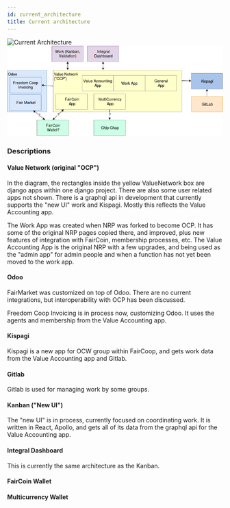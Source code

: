 ```yaml
---
id: current_architecture
title: Current architecture
---
```


![Current Architecture](https://github.com/opencooperativeecosystem/website/blob/master/Applications/ocp-state.png )![](/Applications/ocp-state.png)

### Descriptions

#### Value Network \(original "OCP"\)

In the diagram, the rectangles inside the yellow ValueNetwork box are django apps within one django project.  There are also some user related apps not shown. There is a graphql api in development that currently supports the "new UI" work and Kispagi.  Mostly this reflects the Value Accounting app.

The Work App was created when NRP was forked to become OCP.  It has some of the original NRP pages copied there, and improved, plus new features of integration with FairCoin, membership processes, etc.  The Value Accounting App is the original NRP with a few upgrades, and being used as the "admin app" for admin people and when a function has not yet been moved to the work app.

#### Odoo

FairMarket was customized on top of Odoo.  There are no current integrations, but interoperability with OCP has been discussed.

Freedom Coop Invoicing is in process now, customizing Odoo.  It uses the agents and membership from the Value Accounting app.

#### Kispagi

Kispagi is a new app for OCW group within FairCoop, and gets work data from the Value Accounting app and Gitlab.

#### Gitlab

Gitlab is used for managing work by some groups.

#### Kanban \("New UI"\)

The "new UI" is in process, currently focused on coordinating work.  It is written in React, Apollo, and gets all of its data from the graphql api for the Value Accounting app.

#### Integral Dashboard

This is currently the same architecture as the Kanban.

#### FairCoin Wallet

#### Multicurrency Wallet



